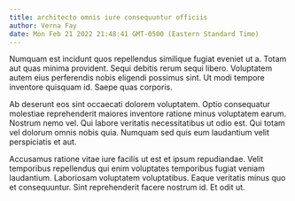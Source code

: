 ```yaml
---
title: architecto omnis iure consequuntur officiis
author: Verna Fay
date: Mon Feb 21 2022 21:48:41 GMT-0500 (Eastern Standard Time)
---
```

Numquam est incidunt quos repellendus similique fugiat eveniet ut a. Totam aut quas minima provident. Sequi debitis rerum sequi libero. Voluptatem autem eius perferendis nobis eligendi possimus sint. Ut modi tempore inventore quisquam id. Saepe quas corporis.

 Ab deserunt eos sint occaecati dolorem voluptatem. Optio consequatur molestiae reprehenderit maiores inventore ratione minus voluptatem earum. Nostrum nemo vel. Qui labore veritatis necessitatibus ut odio est. Qui totam vel dolorum omnis nobis quia. Numquam sed quis eum laudantium velit perspiciatis et aut.

 Accusamus ratione vitae iure facilis ut est et ipsum repudiandae. Velit temporibus repellendus qui enim voluptates temporibus fugiat veniam laudantium. Laboriosam voluptatem voluptatibus. Eaque veritatis minus quo et consequuntur. Sint reprehenderit facere nostrum id. Et odit ut.